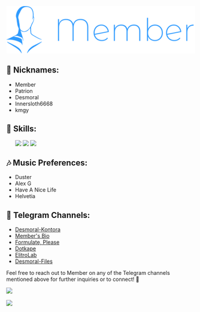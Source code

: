 <img src="mmbrlogo.png">

<h2>📝 Nicknames:</h2>
<ul>
    <li>Member</li>
    <li>Patrion</li>
    <li>Desmoral</li>
    <li>Innersloth6668</li>
    <li>kmgy</li>
</ul>

<h2>💼 Skills:</h2>
<ul>
<img src="https://img.shields.io/badge/python-3670A0?style=for-the-badge&logo=python&logoColor=ffdd54"> 
<img src="https://img.shields.io/badge/figma-%23F24E1E.svg?style=for-the-badge&logo=figma&logoColor=white">
<img src="https://img.shields.io/badge/Linux-FCC624?style=for-the-badge&logo=linux&logoColor=black">
</ul>

<h2>🎶 Music Preferences:</h2>
<ul>
    <li>Duster</li>
    <li>Alex G</li>
    <li>Have A Nice Life</li>
    <li>Helvetia</li>
</ul>

<h2>📢 Telegram Channels:</h2>
<ul>
    <li><a href="https://t.me/desmoral_kontora">Desmoral-Kontora</a></li>
    <li><a href="https://t.me/memberbio">Member's Bio</a></li>
    <li><a href="https://t.me/formulateplease">Formulate, Please</a></li>
    <li><a href="https://t.me/dotkape">Dotkape</a></li>
    <li><a href="https://t.me/elitrolab">ElitroLab</a></li>
    <li><a href="https://t.me/desmoralfiles">Desmoral-Files</a></li>
</ul>

<p>
    Feel free to reach out to Member on any of the Telegram channels mentioned above for further inquiries or to connect! 📩
</p>

<img src="https://github-readme-stats.vercel.app/api?username=memb3r&theme=dark&hide_border=false&include_all_commits=false&count_private=false">

[![](https://visitcount.itsvg.in/api?id=memb3r&icon=0&color=0)](https://visitcount.itsvg.in)

</body>
</html>
